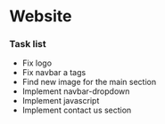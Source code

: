 # Website

### Task list

- Fix logo
- Fix navbar a tags
- Find new image for the main section
- Implement navbar-dropdown
- Implement javascript
- Implement contact us section
